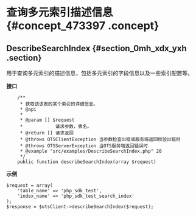 # 查询多元索引描述信息 {#concept_473397 .concept}

## DescribeSearchIndex {#section_0mh_xdx_yxh .section}

用于查询多元索引的描述信息，包括多元索引的字段信息以及一些索引配置等。

 **接口** 

``` {#codeblock_tt1_6mg_1oo}
    /**
     * 获取该该表的某个索引的详细信息。
     * @api
     *
     * @param [] $request
     *            请求参数，表名。
     * @return [] 请求返回
     * @throws OTSClientException 当参数检查出错或服务端返回校验出错时
     * @throws OTSServerException 当OTS服务端返回错误时
     * @example "src/examples/DescribeSearchIndex.php" 20
     */
    public function describeSearchIndex(array $request)
```

 **示例** 

``` {#codeblock_t7k_ka9_88n}
$request = array(
    'table_name' => 'php_sdk_test',
    'index_name' => 'php_sdk_test_search_index'
);
$response = $otsClient->describeSearchIndex($request);
```


